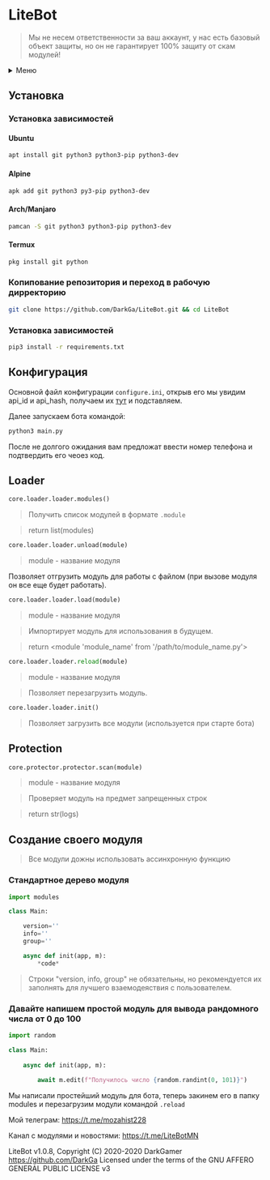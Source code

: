 # LiteBot

> Мы не несем ответственности за ваш аккаунт, у нас есть базовый объект защиты, но он не гарантирует 100% защиту от скам модулей!

<details markdown='1'><summary>Меню</summary>

[Установка](#установка)

[Конфигурация](#конфигурация)
<details markdown='1'><summary>Документация</summary>

[Loader](#loader)

[Protection](#protection)

[Создание своего модуля](#создание-своего-модуля)
</details>

</details>

## Установка


### Установка зависимостей

#### Ubuntu
```bash
apt install git python3 python3-pip python3-dev
```

#### Alpine
```bash
apk add git python3 py3-pip python3-dev
```

#### Arch/Manjaro
```bash
pamcan -S git python3 python3-pip python3-dev
```

#### Termux
```bash
pkg install git python
```

### Копипование репозитория и переход в рабочую дирректорию
```bash
git clone https://github.com/DarkGa/LiteBot.git && cd LiteBot
```

### Установка зависимостей
```bash
pip3 install -r requirements.txt
```

## Конфигурация

Основной файл конфигурации `configure.ini`, открыв его мы увидим api_id и api_hash, получаем их [тут](https://my.telegram.org) и подставляем.

Далее запускаем бота командой:
```bash
python3 main.py
```

После не долгого ожидания вам предложат ввести номер телефона и подтвердить его чеоез код.

## Loader

```python
core.loader.loader.modules()
```

> Получить список модулей в формате `.module`

> return list(modules)

```python
core.loader.loader.unload(module)
```
> module - название модуля 

Позволяет отгрузить модуль для работы с файлом (при вызове модуля он все еще будет работать).

```python
core.loader.loader.load(module)
```
> module - название модуля 

> Импортирует модуль для использования в будущем.

> return <module 'module_name' from '/path/to/module_name.py'>

```python
core.loader.loader.reload(module)
```
> module - название модуля 

> Позволяет перезагрузить модуль.

```python
core.loader.loader.init()
```

> Позволяет загрузить все модули (используется при старте бота)

## Protection

```python
core.protector.protector.scan(module)
```
> module - название модуля 

> Проверяет модуль на предмет запрещенных строк

> return str(logs)

## Создание своего модуля

> Все модули дожны использовать ассинхронную функцию 

### Стандартное дерево модуля
```python
import modules

class Main:

	version=''
	info=''
	group=''

	async def init(app, m):
		*code*
```
> Строки "version, info, group" не обязательны, но рекомендуется их заполнять для лучшего взаемодеяствия с пользователем.

### Давайте напишем простой модуль для вывода рандомного числа от 0 до 100

```python
import random

class Main:
	
	async def init(app, m):
		
		await m.edit(f"Получилось число {random.randint(0, 101)}")
```

Мы написали простейший модуль для бота, теперь закинем его в папку modules и перезагрузим модули командой `.reload`


Мой телеграм: https://t.me/mozahist228

Канал с модулями и новостями: https://t.me/LiteBotMN

LiteBot v1.0.8, Copyright (C) 2020-2020 DarkGamer <https://github.com/DarkGa>
Licensed under the terms of the GNU AFFERO GENERAL PUBLIC LICENSE v3
